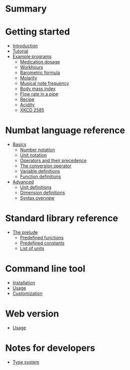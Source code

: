 # Summary

# Getting started

- [Introduction](./introduction.md)
- [Tutorial](./tutorial.md)
- [Example programs](./examples.md)
    - [Medication dosage](./example-medication_dosage.md)
    - [Workhours](./example-workhours.md)
    - [Barometric formula](./example-barometric_formula.md)
    - [Molarity](./example-molarity.md)
    - [Musical note frequency](./example-musical_note_frequency.md)
    - [Body mass index](./example-body_mass_index.md)
    - [Flow rate in a pipe](./example-pipe_flow_rate.md)
    - [Recipe](./example-recipe.md)
    - [Acidity](./example-acidity.md)
    - [XKCD 2585](./example-xkcd_2585.md)

# Numbat language reference

- [Basics](./basics.md)
  - [Number notation](./number-notation.md)
  - [Unit notation]()
  - [Operators and their precedence](./operators.md)
  - [The conversion operator](./conversion-operator.md)
  - [Variable definitions]()
  - [Function definitions]()
- [Advanced](./advanced.md)
  - [Unit definitions](./unit-definitions.md)
  - [Dimension definitions](./dimension-definitions.md)
  - [Syntax overview](./example-numbat_syntax.md)

# Standard library reference

- [The prelude](./prelude.md)
  - [Predefined functions](./list-functions.md)
  - [Predefined constants](./list-constants.md)
  - [List of units](./list-units.md)

# Command line tool

- [Installation]()
- [Usage](./cli-usage.md)
- [Customization](./cli-customization.md)

# Web version

- [Usage]()

# Notes for developers

- [Type system](./type-system.md)
